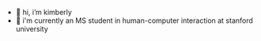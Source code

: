 - 👋 hi, i’m kimberly
- 🌱 i'm currently an MS student in human-computer interaction at stanford university 
<!-- - 👀 I’m interested in ...
- 🌱 I’m currently learning ...
- 💞️ I’m looking to collaborate on ...
- 📫 How to reach me ... -->

<!---
kimberlybatdorf/kimberlybatdorf is a ✨ special ✨ repository because its `README.md` (this file) appears on your GitHub profile.
You can click the Preview link to take a look at your changes.
--->
